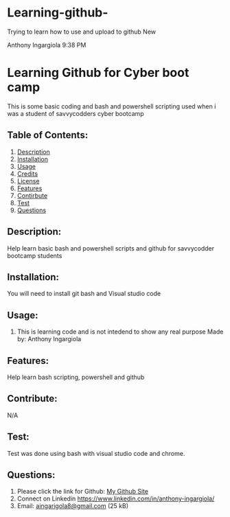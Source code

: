 # Learning-github-
Trying to learn how to use and upload to github
New

Anthony Ingargiola 9:38 PM
# Learning Github for Cyber boot camp
This is some basic coding and bash and powershell scripting used when i was a student of savvycodders cyber bootcamp

## Table of Contents:
  1. [Description](#description)
  2. [Installation](#installation)
  3. [Usage](#usage)
  4. [Credits](#credits)
  5. [License](#license)
  6. [Features](#features)
  7. [Contirbute](#contribute)
  8. [Test](#test)
  9. [Questions](#questions)
## Description:
Help learn basic bash and powershell scripts and github for savvycodder bootcamp students
## Installation:
 You will need to install git bash and Visual studio code
## Usage:
1. This is learning code and is not intedend to show any real purpose
Made by: Anthony Ingargiola

## Features:
Help learn bash scripting, powershell and github 
## Contribute:
N/A
## Test:
Test was done using bash with visual studio code and chrome.
## Questions:
1. Please click the link for Github: <a href = "https://github.com/aingargiola">My Github Site</a>
2. Connect on Linkedin https://www.linkedin.com/in/anthony-ingargiola/
3. Email: aingarigola8@gmail.com
(25 kB)
